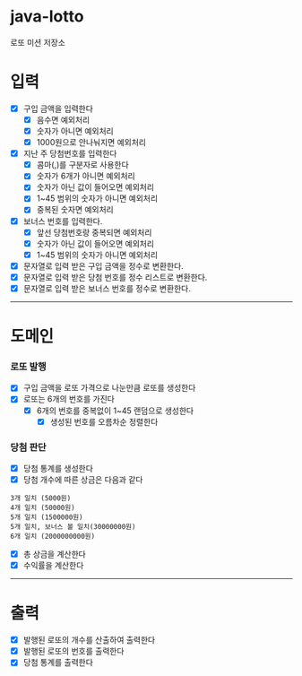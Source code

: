 # java-lotto

로또 미션 저장소

# 입력

- [x]  구입 금액을 입력한다
    - [x]  음수면 예외처리
    - [x]  숫자가 아니면 예외처리
    - [x]  1000원으로 안나눠지면 예외처리
- [x]  지난 주 당첨번호를 입력한다
    - [x]  콤마(,)를 구분자로 사용한다
    - [x]  숫자가 6개가 아니면 예외처리
    - [x]  숫자가 아닌 값이 들어오면 예외처리
    - [x]  1~45 범위의 숫자가 아니면 예외처리
    - [x]  중복된 숫자면 예외처리
- [x]  보너스 번호를 입력한다.
    - [x]  앞선 당첨번호랑 중복되면 예외처리
    - [x]  숫자가 아닌 값이 들어오면 예외처리
    - [x]  1~45 범위의 숫자가 아니면 예외처리
- [x] 문자열로 입력 받은 구입 금액을 정수로 변환한다.
- [x] 문자열로 입력 받은 당첨 번호를 정수 리스트로 변환한다.
- [x] 문자열로 입력 받은 보너스 번호를 정수로 변환한다.

---

# 도메인

### 로또 발행

- [x]  구입 금액을 로또 가격으로 나눈만큼 로또를 생성한다
- [x]  로또는 6개의 번호를 가진다
    - [x]  6개의 번호를 중복없이 1~45 랜덤으로 생성한다
        - [x]  생성된 번호를 오름차순 정렬한다

### 당첨 판단

- [x]  당첨 통계를 생성한다
- [x]  당첨 개수에 따른 상금은 다음과 같다

```
3개 일치 (5000원)
4개 일치 (50000원)
5개 일치 (1500000원)
5개 일치, 보너스 볼 일치(30000000원)
6개 일치 (2000000000원)
  ```

- [x]  총 상금을 계산한다
- [x]  수익률을 계산한다

---

# 출력

- [x]  발행된 로또의 개수를 산출하여 출력한다
- [x]  발행된 로또의 번호를 출력한다
- [x]  당첨 통계를 출력한다

